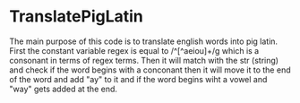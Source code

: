 # TranslatePigLatin
The main purpose of this code is to translate english words into pig latin. First the constant variable regex is equal to /^[^aeiou]+/g which is a consonant in terms of regex terms. Then it will match with the str (string) and check if the word begins with a conconant then it will move it to the end of the word and add "ay" to it and if the word begins wiht a vowel and "way" gets added at the end.
